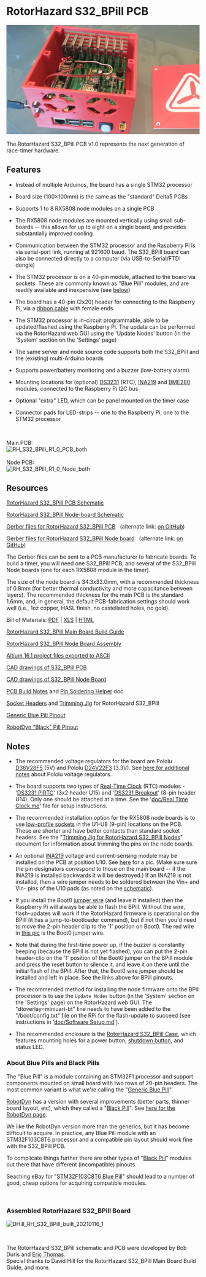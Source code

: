 # RotorHazard S32_BPill PCB

![RH_S32_BPill_1](pic/RH_S32_BPill_1s.jpg)

The RotorHazard S32_BPill PCB v1.0 represents the next generation of race-timer hardware.

## Features

* Instead of multiple Arduinos, the board has a single STM32 processor

* Board size (100×100mm) is the same as the "standard" Delta5 PCBs

* Supports 1 to 8 RX5808 node modules on a single PCB

* The RX5808 node modules are mounted vertically using small sub-boards -- this allows for up to eight on a single board, and provides substantially improved cooling

* Communication between the STM32 processor and the Raspberry Pi is via serial-port link, running at 921600 baud. The S32_BPill board can also be connected directly to a computer (via USB-to-Serial/FTDI dongle)

* The STM32 processor is on a 40-pin module, attached to the board via sockets. These are commonly known as "Blue Pill" modules, and are readily available and inexpensive (see [below](#aboutblue))

* The board has a 40-pin (2x20) header for connecting to the Raspberry Pi, via a [ribbon cable](https://www.ebay.com/itm/40-Pin-2x20-Female-to-Female-2-54mm-Pitch-40-wire-IDC-Flat-Ribbon-Cable/391776118674) with female ends

* The STM32 processor is in-circuit programmable, able to be updated/flashed using the Raspberry Pi. The update can be performed via the RotorHazard web GUI using the 'Update Nodes' button (in the 'System' section on the 'Settings' page)

* The same server and node source code supports both the S32_BPill and the (existing) multi-Arduino boards

* Supports power/battery monitoring and a buzzer (low-battery alarm)

* Mounting locations for (optional) [DS3231](#rtc) (RTC), [INA219](https://www.adafruit.com/product/904) and [BME280](https://www.amazon.com/Onyehn-Temperature-Humidity-Barometric-Pressure/dp/B07KR24P6P) modules, connected to the Raspberry Pi I2C bus

* Optional "extra" LED, which can be panel mounted on the timer case

* Connector pads for LED-strips -- one to the Raspberry Pi, one to the STM32 processor
<br>

Main PCB:<br>
![RH_S32_BPill_R1_0_PCB_both](pic/RH_S32_BPill_R1_0_PCB_both.png)<br><br>
Node PCB:<br>
![RH_S32_BPill_R1_0_Node_both](pic/RH_S32_BPill_R1_0_Node_both.png)

## Resources

[RotorHazard S32_BPill PCB Schematic](files/RotorHazard_S32_BPill_SCH_R1.pdf)

[RotorHazard S32_BPill Node-board Schematic](files/RotorHazard_S32_Node_SCH_R1_0.pdf)

[Gerber files for RotorHazard S32_BPill PCB](http://www.rotorhazard.com/files/GerberFiles_RotorHazard_S32_BPill_R1.zip) &nbsp; (alternate link: [on GitHub](files/GerberFiles_RotorHazard_S32_BPill_R1.zip))

[Gerber files for RotorHazard S32_BPill Node board](http://www.rotorhazard.com/files/GerberFiles_RotorHazard_S32_Node_R1_0.zip) &nbsp; (alternate link: [on GitHub](files/GerberFiles_RotorHazard_S32_Node_R1_0.zip))

The Gerber files can be sent to a PCB manufacturer to fabricate boards. To build a timer, you will need one S32_BPill PCB, and several of the S32_BPill Node boards (one for each RX5808 module in the timer).

The size of the node board is 34.3x33.0mm, with a recommended thickness of 0.8mm (for better thermal conductivity and more capacitance between layers). The recommended thickness for the main PCB is the standard 1.6mm, and, in general, the default PCB-fabrication settings should work well (i.e., 1oz copper, HASL finish, no castellated holes, no gold).

Bill of Materials: [PDF](files/RotorHazard_S32_BPill_R1_bd02.pdf) | [XLS](files/RotorHazard_S32_BPill_R1_bd02.xls) | [HTML](http://www.rotorhazard.com/files/RotorHazard_S32_BPill_R1_bd02.html)

[RotorHazard S32_BPill Main Board Build Guide](mainBoardBuild.md)

[RotorHazard S32_BPill Node Board Assembly](nodeAssembly.md)

[Altium 16.1 project files exported to ASCII](https://github.com/RotorHazard/rhfiles/raw/main/S32_BPill/files/RotorHazard_S32_BPill_R1_AltiumAscii.zip)

[CAD drawings of S32_BPill PCB](https://github.com/RotorHazard/rhfiles/raw/main/S32_BPill/files/RotorHazard_S32_BPill_PCB_R1.pdf)

[CAD drawings of S32_BPill Node Board](https://github.com/RotorHazard/rhfiles/raw/main/S32_BPill/files/RotorHazard_S32_Node_PCB_R1_0.pdf)

[PCB Build Notes](files/Build_notes.txt) and [Pin Soldering Helper](files/PinSolderingHelper.pdf) doc

[Socket Headers](headers.md) and [Trimming Jig](trimjig.md) for RotorHazard S32_BPill

[Generic Blue Pill Pinout](files/GenericBluePillPinout.jpg)

[RobotDyn "Black" Pill Pinout](files/STM32F103C8T6-RobotDyn_Black_Pill_pinout.pdf)

## Notes

* The recommended voltage regulators for the board are Pololu [D36V28F5](https://www.pololu.com/product/3782) (5V) and Pololu [D24V22F3](https://www.pololu.com/product/2857) (3.3V). See [here for additional notes](files/PololuCompatibilityWithRaceTimer.txt) about Pololu voltage regulators.

<a name="rtc"> </a>
* The board supports two types of [Real-Time Clock](../../doc/Real%20Time%20Clock.md) (RTC) modules - '[DS3231 PiRTC](https://www.adafruit.com/product/4282)' (3x2 header U15) and '[DS3231 Breakout](https://www.adafruit.com/product/3013)' (8-pin header U14). Only one should be attached at a time. See the '[doc/Real Time Clock.md](../../doc/Real%20Time%20Clock.md)' file for setup instructions.

* The recommended installation option for the RX5808 node boards is to use [low-profile sockets](https://www.mouser.com/ProductDetail/Mill-Max/801-93-036-10-012000?qs=WZRMhwwaLl%2F7W%252BkSMqBETQ%3D%3D) in the U1-U8 (9-pin) locations on the PCB. These are shorter and have better contacts than standard socket headers. See the "[Trimming Jig for RotorHazard S32_BPill Nodes](trimjig.md)" document for information about trimming the pins on the node boards.

* An optional [INA219](https://www.adafruit.com/product/904) voltage and current-sensing module may be installed on the PCB at position U10. See [here](https://github.com/RotorHazard/rhfiles/raw/main/S32_BPill/mainBuildPics/image10.jpg) for a pic. (Make sure sure the pin designators correspond to those on the main board -- if the INA219 is installed backwards it will be destroyed.) If an INA219 is not installed, then a wire jumper needs to be soldered between the Vin+ and Vin- pins of the U10 pads (as noted on the
[schematic](https://github.com/RotorHazard/RotorHazard/blob/master/resources/S32_BPill_PCB/files/RotorHazard_S32_BPill_SCH_R1.pdf)).

* If you install the Boot0 [jumper wire](https://www.adafruit.com/product/1951) (and leave it installed) then the Raspberry Pi will always be able to flash the BPill. Without the wire, flash-updates will work if the RotorHazard firmware is operational on the BPill (it has a jump-to-bootloader command), but if not then you'd need to move the 2-pin header clip to the '1' position on Boot0. The red wire in [this pic](pic/RH_S32_BPill_Boot0Jumper.jpg) is the Boot0 jumper wire.

* Note that during the first-time power up, if the buzzer is constantly beeping (because the BPill is not yet flashed), you can put the 2-pin header-clip on the '1' position of the Boot0 jumper on the BPill module and press the reset button to silence it, and leave it on there until the initial flash of the BPill. After that, the Boot0 wire jumper should be installed and left in place. See the links above for BPill pinouts.

* The recommended method for installing the node firmware onto the BPill processor is to use the `Update Nodes` button (in the 'System' section on the 'Settings' page) on the RotorHazard web GUI. The "dtoverlay=miniuart-bt" line needs to have been added to the "/boot/config.txt" file on the RPi for the flash-update to succeed (see instructions in '[doc/Software Setup.md](../../doc/Software%20Setup.md)').

* The recommended enclosure is the [RotorHazard S32_BPill Case](../S32_BPill_case/README.md), which features mounting holes for a power button, [shutdown button](../../doc/Shutdown%20Button.md), and status LED.

<a name="aboutblue"></a>
### About Blue Pills and Black Pills

The "Blue Pill" is a module containing an STM32F1 processor and support components mounted on small board with two rows of 20-pin headers. The most common variant is what we're calling the "[Generic Blue Pill](https://stm32-base.org/boards/STM32F103C8T6-Blue-Pill)".

[RobotDyn](https://robotdyn.com) has a version with several improvements (better parts, thinner board layout, etc), which they called a "[Black Pill](https://stm32-base.org/boards/STM32F103C8T6-RobotDyn-Black-Pill)". See [here for the RobotDyn page](https://robotdyn.com/stm32f103-stm32-arm-mini-system-dev-board-stm-firmware.html).

We like the RobotDyn version more than the generics, but it has become difficult to acquire. In practice, any Blue Pill module with an STM32F103C8T6 processor and a compatible pin layout should work fine with the S32_BPill PCB.

To complicate things further there are other types of "[Black Pill](https://github.com/WeActTC/MiniSTM32F4x1)" modules out there that have different (incompatible) pinouts.

Seaching eBay for "[STM32F103C8T6 Blue Pill](https://www.ebay.com/sch/i.html?_nkw=STM32F103C8T6+Blue+Pill)" should lead to a number of good, cheap options for acquiring compatible modules.

<br>

### Assembled RotorHazard S32_BPill Board

![DHill_RH_S32_BPill_built_20210116_1](pic/DHill_RH_S32_BPill_built_20210116_1.jpg)

<br>

The RotorHazard S32_BPill schematic and PCB were developed by Bob Duris and [Eric Thomas](http://www.etheli.com).<br>
Special thanks to David Hill for the RotorHazard S32_BPill Main Board Build Guide, and more.
